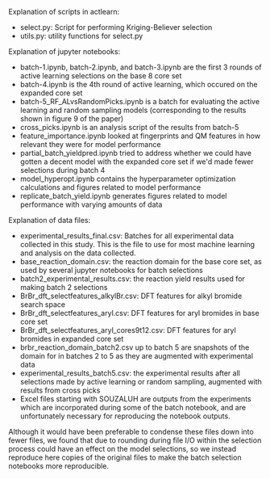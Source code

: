 
Explanation of scripts in actlearn:
* select.py: Script for performing Kriging-Believer selection
* utils.py: utility functions for select.py

Explanation of jupyter notebooks:
* batch-1.ipynb, batch-2.ipynb, and batch-3.ipynb are the first 3 rounds of active learning selections on the base 8 core set
* batch-4.ipynb is the 4th round of active learning, which occured on the expanded core set
* batch-5_RF_ALvsRandomPicks.ipynb is a batch for evaluating the active learning and random sampling models (corresponding to the results shown in figure 9 of the paper)
* cross_picks.ipynb is an analysis script of the results from batch-5
* feature_importance.ipynb looked at fingerprints and QM features in how relevant they were for model performance
* partial_batch_yieldpred.ipynb tried to address whether we could have gotten a decent model with the expanded core set if we'd made fewer selections during batch 4
* model_hyperopt.ipynb contains the hyperparameter optimization calculations and figures related to model performance
* replicate_batch_yield.ipynb generates figures related to model performance with varying amounts of data

Explanation of data files:
* experimental_results_final.csv: Batches for all experimental data collected in this study. This is the file to use for most machine learning and analysis on the data collected.
* base_reaction_domain.csv: the reaction domain for the base core set, as used by several jupyter notebooks for batch selections
* batch2_experimental_results.csv: the reaction yield results used for making batch 2 selections
* BrBr_dft_selectfeatures_alkylBr.csv: DFT features for alkyl bromide search space
* BrBr_dft_selectfeatures_aryl.csv: DFT features for aryl bromides in base core set
* BrBr_dft_selectfeatures_aryl_cores9t12.csv: DFT features for aryl bromides in expanded core set
* brbr_reaction_domain_batch2.csv up to batch 5 are snapshots of the domain for in batches 2 to 5 as they are augmented with experimental data
* experimental_results_batch5.csv: the experimental results after all selections made by active learning or random sampling, augmented with results from cross picks
* Excel files starting with SOUZALUH are outputs from the experiments which are incorporated during some of the batch notebook, and are unfortunately necessary for reproducing the notebook outputs. 

Although it would have been preferable to condense these files down into fewer files, we found that due to rounding during file I/O within the selection process could have an effect on the model selections, so we instead reproduce here copies of the original files to make the batch selection notebooks more reproducible.